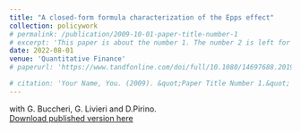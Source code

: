 ```yaml
---
title: "A closed-form formula characterization of the Epps effect"
collection: policywork
# permalink: /publication/2009-10-01-paper-title-number-1
# excerpt: 'This paper is about the number 1. The number 2 is left for future work.'
date: 2022-08-01
venue: 'Quantitative Finance'
# paperurl: 'https://www.tandfonline.com/doi/full/10.1080/14697688.2019.1659992'

# citation: 'Your Name, You. (2009). &quot;Paper Title Number 1.&quot; <i>Journal 1</i>. 1(1).'
---
```


with G. Buccheri, G. Livieri and D.Pirino. \
[Download published version here](https://www.tandfonline.com/doi/full/10.1080/14697688.2019.1659992)
